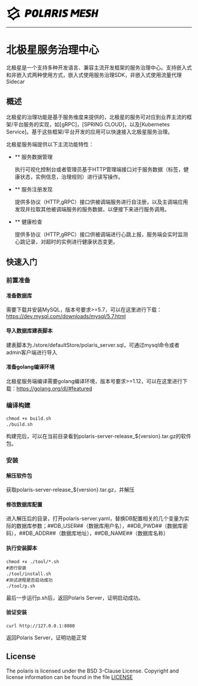 <img src="images/polaris_logo_white.png" width="50%" height="50%" />

___
# 北极星服务治理中心
北极星是一个支持多种开发语言、兼容主流开发框架的服务治理中心。支持嵌入式和非嵌入式两种使用方式，嵌入式使用服务治理SDK，非嵌入式使用流量代理Sidecar

## 概述
北极星的治理功能是基于服务维度来提供的，北极星的服务可对应到业界主流的框架/平台服务的实现，如[gRPC]，[SPRING CLOUD]，以及[Kubernetes Service]。基于这些框架/平台开发的应用可以快速接入北极星服务治理。

北极星服务端提供以下主流功能特性：

* ** 服务数据管理

    执行可视化控制台或者管理员基于HTTP管理端接口对于服务数据（标签，健康状态，实例信息，治理规则）进行读写操作。

* ** 服务注册发现

    提供多协议（HTTP,gRPC）接口供被调端服务进行自注册，以及主调端应用发现并拉取其他被调端服务的服务数据，以便接下来进行服务调用。

* ** 健康检查

    提供多协议（HTTP,gRPC）接口供被调端进行心跳上报，服务端会实时监测心跳记录，对超时的实例进行健康状态变更。
    
## 快速入门

### 前置准备

#### 准备数据库

需要下载并安装MySQL，版本号要求>=5.7，可以在这里进行下载：https://dev.mysql.com/downloads/mysql/5.7.html

#### 导入数据库建表脚本

建表脚本为./store/defaultStore/polaris_server.sql，可通过mysql命令或者admin客户端进行导入

#### 准备golang编译环境

北极星服务端编译需要golang编译环境，版本号要求>=1.12，可以在这里进行下载：https://golang.org/dl/#featured

### 编译构建

````shell script
chmod +x build.sh
./build.sh
````
构建完后，可以在当前目录看到polaris-server-release_${version}.tar.gz的软件包。

### 安装

#### 解压软件包

获取polaris-server-release_${version}.tar.gz，并解压

#### 修改数据库配置

进入解压后的目录，打开polaris-server.yaml，替换DB配置相关的几个变量为实际的数据库参数；##DB_USER##（数据库用户名），##DB_PWD##（数据库密码），##DB_ADDR##（数据库地址），##DB_NAME##（数据库名称）

#### 执行安装脚本

````shell script
chmod +x ./tool/*.sh
#进行安装
./tool/install.sh
#测试进程是否启动成功
./tool/p.sh
````
最后一步运行p.sh后，返回Polaris Server，证明启动成功。

#### 验证安装

````shell script
curl http://127.0.0.1:8080
```` 
返回Polaris Server，证明功能正常

## License

The polaris is licensed under the BSD 3-Clause License. Copyright and license information can be found in the file [LICENSE](LICENSE)

    





